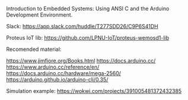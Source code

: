 Introduction to Embedded Systems: Using ANSI C and the Arduino Development Environment. 

Slack: https://app.slack.com/huddle/T277SDD26/C9P6S41DH

Proteus IoT lib:
https://github.com/LPNU-IoT/proteus-wemosd1-lib

Recomended material:

https://www.jimfiore.org/Books.html
https://docs.arduino.cc/
https://www.arduino.cc/reference/en/
https://docs.arduino.cc/hardware/mega-2560/
https://arduino.github.io/arduino-cli/0.35/

Simulation example:
https://wokwi.com/projects/391005481372432385
